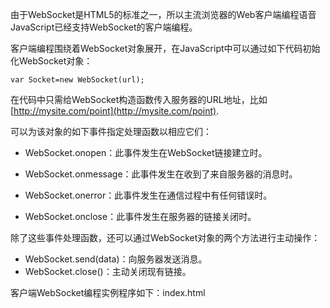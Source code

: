 由于WebSocket是HTML5的标准之一，所以主流浏览器的Web客户端编程语音JavaScript已经支持WebSocket的客户端编程。

客户端编程围绕着WebSocket对象展开，在JavaScript中可以通过如下代码初始化WebSocket对象：

```
var Socket=new WebSocket(url);
```

在代码中只需给WebSocket构造函数传入服务器的URL地址，比如[http://mysite.com/point](http://mysite.com/point).

可以为该对象的如下事件指定处理函数以相应它们：

* WebSocket.onopen：此事件发生在WebSocket链接建立时。
* WebSocket.onmessage：此事件发生在收到了来自服务器的消息时。
* WebSocket.onerror：此事件发生在通信过程中有任何错误时。

* WebSocket.onclose：此事件发生在服务器的链接关闭时。

除了这些事件处理函数，还可以通过WebSocket对象的两个方法进行主动操作：

* WebSocket.send\(data\)：向服务器发送消息。
* WebSocket.close\(\)：主动关闭现有链接。

客户端WebSocket编程实例程序如下：index.html

```

```



